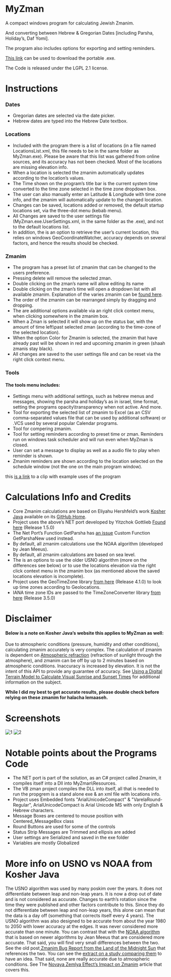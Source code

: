 # MyZman
A compact windows program for calculating Jewish Zmanim.

And converting between Hebrew & Gregorian Dates [including Parsha, Holiday’s, Daf Yomi].

The program also includes options for exporting and setting reminders.

[This link](https://downgit.github.io/#/home?url=https://github.com/NykUser/MyZman/tree/master/MyZmanPortable) can be used to download the portable .exe.

The Code is released under the LGPL 2.1 license.

# Instructions
### Dates
* Gregorian dates are selected via the date picker.
* Hebrew dates are typed into the Hebrew Date textbox.
### Locations
* Included with the program there is a list of locations (in a file named LocationsList.xml, this file needs to be in the same folder as MyZman.exe).
Please be aware that this list was gathered from online sources, and its accuracy has not been checked.
Most of the locations are missing elevation info.
* When a location is selected the zmanim automatically updates according to the location’s values.
* The Time shown on the program’s title bar is the current system time converted to the time zone selected in the time zone dropdown box.
* The user can also manually enter an Latitude & Longitude with time zone info, and the zmanim will automatically update to the changed location.
* Changes can be saved, locations added or removed, the default startup locations set, via the three-dot menu (kebab menu).
* All Changes are saved to the user settings file (MyZman.exe.UserSettings.xml, in the same folder as the .exe), and not to the default locations list.
* In addition, the is an option to retrieve the user’s current location, this relies on windows GeoCoordinateWatcher, accuracy depends on several factors, and hence the results should be checked.
### Zmanim
* The program has a preset list of zmanim that can be changed to the users preference.
* Pressing delete will remove the selected zman.
* Double clicking on the zman’s name will allow editing its name
* Double clicking on the zman’s time will open a dropdown list with all available zmanim. Explanation of the varies zmanim can be [found here](https://kosherjava.com/zmanim-project/).
* The order of the zmanim can be rearranged simply by dragging and dropping.
* The are additional options available via an right click context menu, when clicking somewhere in the zmanim box.
* When a Zman is selected it will show up on the status bar, with the amount of time left\past selected zman (according to the time-zone of the selected location).
* When the option Color for Zmanim is selected, the zmanim that have already past will be shown in red and upcoming zmanim in green (shaah zmanis stay black).
* All changes are saved to the user settings file and can be reset via the right click context menu.
### Tools
#### The tools menu includes:
* Settings menu with additional settings, such as hebrew menus and messages, showing the parsha and holiday’s as in israel, time format, setting the programs opacity\transparency  when not active. And more.
* Tool for exporting the selected list of zmanim to Excel (as an CSV comma-separated values file that can be used by additional software) or .VCS used by several popular Calendar programs. 
* Tool for compering zmanim.
* Tool for setting reminders according to preset time or zman. Reminders run on windows task scheduler and will run even when MyZman is closed.
* User can set a message to display as well as a audio file to play when reminder is shown.
* Zmanim reminders are shown according to the location selected on the schedule window (not the one on the main program window).
 
 this [is a link](https://github.com/NykUser/MyZman/blob/master/MyZmanPortable/eng.mp4) to a clip with example uses of the program

# Calculations Info and Credits
* Core Zmanim calculations are based on Eliyahu Hershfeld’s work [Kosher Java](https://kosherjava.com/) available on its [GitHub Home](https://github.com/KosherJava/zmanim).
* Project uses the above’s NET port developed by Yitzchok Gottlieb [Found here](https://github.com/Yitzchok/Zmanim) (Release 1.5.0)
* The Net Port’s Function GetParsha has [an issue](https://github.com/Yitzchok/Zmanim/issues/28) Custom Function GetParshaNew used instead.
* By default, all zmanim calculations use the NOAA algorithm (developed by Jean Meeus).
* By default, all zmanim calculations are based on sea level.
* The is an options to use the older USNO algorithm (more on the differences see below) or to use the locations elevation via the right click context menu in the zmanim box (as mentioned above the saved locations elevation is incomplete).
* Project uses the GeoTimeZone library [from here](https://github.com/mattjohnsonpint/GeoTimeZone) (Release 4.1.0) to look up time zones according to Geolocations.
* IANA time zone IDs are passed to the TimeZoneConverter library [from here](https://github.com/mattjohnsonpint/TimeZoneConverter) (Release 3.5.0)

# Disclaimer
#### Below is a note on Kosher Java’s website this applies to MyZman as well:
Due to atmospheric conditions (pressure, humidity and other conditions), calculating zmanim accurately is very complex. The calculation of zmanim is dependent on [Atmospheric refraction](https://en.wikipedia.org/wiki/Atmospheric_refraction) (refraction of sunlight through the atmosphere), and zmanim can be off by up to 2 minutes based on atmospheric conditions. Inaccuracy is increased by elevation. It is not the intent of this API to provide any guarantee of accuracy. See [Using a Digital Terrain Model to Calculate Visual Sunrise and Sunset Times](http://www.chaitables.com/webpub/DblHallpaperpub.pdf) for additional information on the subject.

**While I did my best to get accurate results, please double check before relying on these zmanim for halacha lemaaseh.**

# Screenshots
![1](https://user-images.githubusercontent.com/83419922/129582704-c70581a7-2ead-467a-a055-553da29555fe.jpg)
![2](https://user-images.githubusercontent.com/83419922/129582744-d270cc55-60b1-4867-a61c-532982cedd1a.jpg)

# Notable points about the Programs Code
* The NET port is part of the solution, as an C# project called Zmanim, it compiles itself into a Dll into MyZman\Resources\.
* The VB zman project compiles the DLL into itself, all that is needed to run the propgrem is a stand alone exe & an xml file with locations info.
* Project uses Embedded fonts "ArialUnicodeCompact" & "VarelaRound-Regular", ArialUnicodeCompact is Arial Unicode MS with only English & Hebrew characters.
* Message Boxes are centered to mouse position with Centered_MessageBox class
* Round Buttons are used for some of the controls
* Status Strip Messages are Trimmed and ellipsis are added 
* User settings are Serialized and saved in the exe folder
* Variables are mostly Globalized 

# More info on USNO vs NOAA from Kosher Java
The USNO algorithm was used by many poskim over the years. It does not differentiate between leap and non-leap years. It is now a drop out of date and is not considered as accurate.
Changes to earth’s rotation since the time they were published and other factors contribute to this. Since they do not differentiate between leap and non-leap years, this alone can mean that the data is a day off (something that corrects itself every 4 years).
The USNO algorithm was also designed to be accurate from about the year 1980 to 2050 with lower accuracy at the edges. It was never considered more accurate than one minute.
You can contrast that with the [NOAA algorithm](https://www.esrl.noaa.gov/gmd/grad/solcalc/calcdetails.html) that is based on newer algorithms by Jean Meeus that are considered more accurate.
That said, you will find very small differences between the two. See the old post[ Zmanim Bug Report from the Land of the Midnight Sun](https://kosherjava.com/2008/05/08/zmanim-bug-report-from-the-land-of-the-midnight-sun/) that references the two. You can see the [extract on a study comparing them](https://ui.adsabs.harvard.edu/abs/2018AAS...23115003P/abstract) to have an idea.
That said, none are really accurate due to atmospheric conditions. See The [Novaya Zemlya Effect’s Impact on Zmanim](https://kosherjava.com/2018/08/14/the-novaya-zemlya-effect-impact-on-zmanim/) article that covers this.

